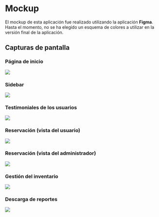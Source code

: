 # Mockup

El mockup de esta aplicación fue realizado utilizando la aplicación **Figma**. Hasta el momento, no se ha elegido un esquema de colores a utilizar en la versión final de la aplicación.

## Capturas de pantalla

### Página de inicio

![](screenshots/index.jpeg)

### Sidebar

![](screenshots/sidebar.jpeg)

### Testimoniales de los usuarios

![](screenshots/testimoniales.jpeg)

### Reservación (vista del usuario)

![](screenshots/reservacion_vista_user.jpeg)

### Reservación (vista del administrador)

![](screenshots/reservacion_vista_admin.jpeg)

### Gestión del inventario

![](screenshots/inventario.jpeg)

### Descarga de reportes

![](screenshots/descarga_reportes.jpeg)
